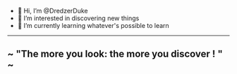 - 👋 Hi, I’m @DredzerDuke
- 👀 I’m interested in discovering new things
- 🌱 I’m currently learning whatever's possible to learn 
-----------------------------
~ "The more you look: the more you discover ! " ~
-----------------------------
